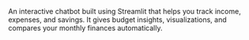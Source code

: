 An interactive chatbot built using Streamlit that helps you track income, expenses, and savings.
It gives budget insights, visualizations, and compares your monthly finances automatically.
